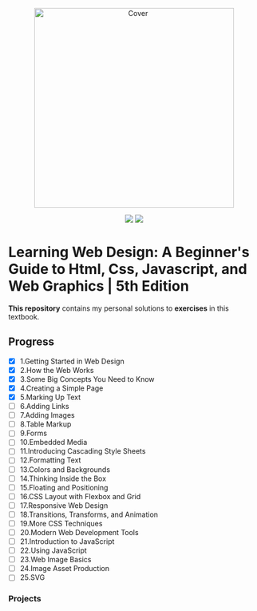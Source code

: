 <p align="center">
  <a href="https://www.amazon.com/Learning-Web-Design-Beginners-JavaScript-ebook/dp/B07DQ5RZJV"><img src="https://learning.oreilly.com/library/cover/9781491960196/250w/" height="400" title="Cover" alt="Cover"></a>
</p>
<p align="center">
<img src="https://img.shields.io/badge/In%20Progress-Chapter 6-yellow.svg" />
  <img src="https://img.shields.io/badge/Made%20With-HTML | CSS | JS-blue.svg" />
</p>

# Learning Web Design: A Beginner's Guide to Html, Css, Javascript, and Web Graphics | 5th Edition

**This repository** contains my personal solutions to **exercises** in this textbook.

## Progress
  - [x] 1.Getting Started in Web Design
  - [x] 2.How the Web Works
  - [x] 3.Some Big Concepts You Need to Know
  - [x] 4.Creating a Simple Page
  - [x] 5.Marking Up Text
  - [ ] 6.Adding Links
  - [ ] 7.Adding Images
  - [ ] 8.Table Markup
  - [ ] 9.Forms
  - [ ] 10.Embedded Media
  - [ ] 11.Introducing Cascading Style Sheets
  - [ ] 12.Formatting Text
  - [ ] 13.Colors and Backgrounds
  - [ ] 14.Thinking Inside the Box
  - [ ] 15.Floating and Positioning
  - [ ] 16.CSS Layout with Flexbox and Grid
  - [ ] 17.Responsive Web Design
  - [ ] 18.Transitions, Transforms, and Animation
  - [ ] 19.More CSS Techniques
  - [ ] 20.Modern Web Development Tools
  - [ ] 21.Introduction to JavaScript
  - [ ] 22.Using JavaScript
  - [ ] 23.Web Image Basics
  - [ ] 24.Image Asset Production
  - [ ] 25.SVG

### Projects

